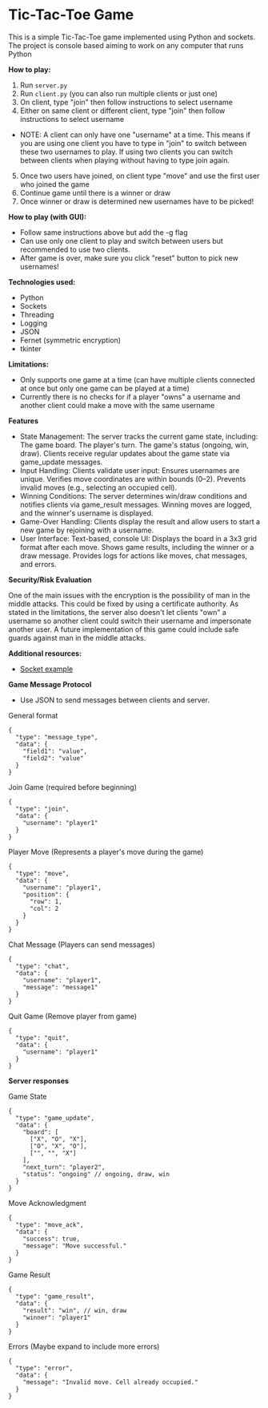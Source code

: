 # Tic-Tac-Toe Game

This is a simple Tic-Tac-Toe game implemented using Python and sockets. The project is console based aiming to work on any computer that runs Python

**How to play:**
1. Run `server.py`
2. Run `client.py` (you can also run multiple clients or just one)
3. On client, type "join" then follow instructions to select username
4. Either on same client or different client, type "join" then follow instructions to select username
  * NOTE: A client can only have one "username" at a time. This means if you are using one client you have to type in "join" to switch between these two usernames to play. If using two clients you can switch between clients when playing without having to type join again.
5. Once two users have joined, on client type "move" and use the first user who joined the game
6. Continue game until there is a winner or draw
7. Once winner or draw is determined new usernames have to be picked!

**How to play (with GUI):**
* Follow same instructions above but add the -g flag
* Can use only one client to play and switch between users but recommended to use two clients.
* After game is over, make sure you click "reset" button to pick new usernames!


**Technologies used:**
* Python
* Sockets
* Threading
* Logging
* JSON
* Fernet (symmetric encryption)
* tkinter

**Limitations:**
* Only supports one game at a time (can have multiple clients connected at once but only one game can be played at a time)
* Currently there is no checks for if a player "owns" a username and another client could make a move with the same username

**Features**

* State Management:
The server tracks the current game state, including:
The game board.
The player's turn.
The game's status (ongoing, win, draw).
Clients receive regular updates about the game state via game_update messages.
* Input Handling:
Clients validate user input:
Ensures usernames are unique.
Verifies move coordinates are within bounds (0–2).
Prevents invalid moves (e.g., selecting an occupied cell).
* Winning Conditions:
The server determines win/draw conditions and notifies clients via game_result messages.
Winning moves are logged, and the winner's username is displayed.
* Game-Over Handling:
Clients display the result and allow users to start a new game by rejoining with a username.
* User Interface:
Text-based, console UI:
Displays the board in a 3x3 grid format after each move.
Shows game results, including the winner or a draw message.
Provides logs for actions like moves, chat messages, and errors.

**Security/Risk Evaluation**

One of the main issues with the encryption is the possibility of man in the middle attacks. This could be fixed by using a certificate authority. As stated in the limitations, the server also doesn't let clients "own" a username so another client could switch their username and impersonate another user. A future implementation of this game could include safe guards against man in the middle attacks. 


**Additional resources:**
* [Socket example](https://www.geeksforgeeks.org/socket-programming-python/)


**Game Message Protocol**
* Use JSON to send messages between clients and server.

General format

```
{
  "type": "message_type",
  "data": {
    "field1": "value",
    "field2": "value"
  }
} 
```

Join Game (required before beginning)
```
{
  "type": "join",
  "data": {
    "username": "player1"
  }
}
```

Player Move (Represents a player's move during the game)
```
{
  "type": "move",
  "data": {
    "username": "player1",
    "position": {
      "row": 1,
      "col": 2
    }
  }
}
```
Chat Message (Players can send messages)
```
{
  "type": "chat",
  "data": {
    "username": "player1",
    "message": "message1"
  }
}
```
Quit Game (Remove player from game)
```
{
  "type": "quit",
  "data": {
    "username": "player1"
  }
}
```
**Server responses**

Game State
```
{
  "type": "game_update",
  "data": {
    "board": [
      ["X", "O", "X"],
      ["O", "X", "O"],
      ["", "", "X"]
    ],
    "next_turn": "player2",
    "status": "ongoing" // ongoing, draw, win
  }
}
```
Move Acknowledgment
```
{
  "type": "move_ack",
  "data": {
    "success": true,
    "message": "Move successful."
  }
}
```
Game Result
```
{
  "type": "game_result",
  "data": {
    "result": "win", // win, draw
    "winner": "player1"
  }
}
```
Errors (Maybe expand to include more errors)
```
{
  "type": "error",
  "data": {
    "message": "Invalid move. Cell already occupied."
  }
}
```
